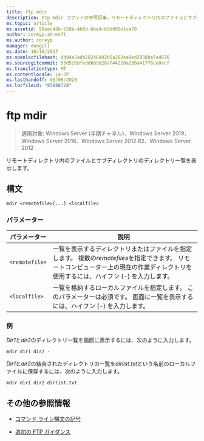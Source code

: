```yaml
---
title: ftp mdir
description: Ftp mdir コマンドの参照記事。リモートディレクトリ内のファイルとサブディレクトリのディレクトリ一覧を表示します。
ms.topic: article
ms.assetid: 90eec45b-558b-4b8d-bbe4-b56d98e1ca70
author: coreyp-at-msft
ms.author: coreyp
manager: dongill
ms.date: 10/16/2017
ms.openlocfilehash: ddd4a5adb282464d2b5a202ea8ed2838be7a4676
ms.sourcegitcommit: 53d526bfeddb89d28af44210a23ba417f6ce0ecf
ms.translationtype: MT
ms.contentlocale: ja-JP
ms.lasthandoff: 08/06/2020
ms.locfileid: "87888724"
---
```

# <a name="ftp-mdir"></a>ftp mdir

> 適用対象: Windows Server (半期チャネル)、Windows Server 2019、Windows Server 2016、Windows Server 2012 R2、Windows Server 2012

リモートディレクトリ内のファイルとサブディレクトリのディレクトリ一覧を表示します。

## <a name="syntax"></a>構文

```
mdir <remotefile>[...] <localfile>
```

### <a name="parameters"></a>パラメーター

| パラメーター | 説明 |
| --------- | ----------- |
| `<remotefile>` | 一覧を表示するディレクトリまたはファイルを指定します。 複数の*remotefiles*を指定できます。 リモートコンピューター上の現在の作業ディレクトリを使用するには、ハイフン (-) を入力します。 |
| `<localfile>` | 一覧を格納するローカルファイルを指定します。 このパラメーターは必須です。 画面に一覧を表示するには、ハイフン (-) を入力します。 |

### <a name="examples"></a>例

*Dir1*と*dir2*のディレクトリ一覧を画面に表示するには、次のように入力します。

```
mdir dir1 dir2 -
```

*Dir1*と*dir2*の結合されたディレクトリの一覧を*dirlist.txt*という名前のローカルファイルに保存するには、次のように入力します。

```
mdir dir1 dir2 dirlist.txt
```

## <a name="additional-references"></a>その他の参照情報

- [コマンド ライン構文の記号](command-line-syntax-key.md)

- [追加の FTP ガイダンス](/previous-versions/orphan-topics/ws.10/cc756013(v=ws.10))

